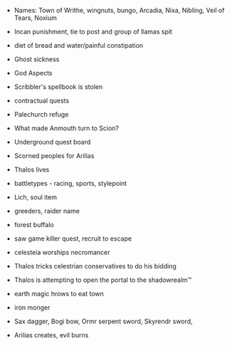 - Names: Town of Writhe, wingnuts, bungo, Arcadia, Nixa, Nibling, Veil of Tears, Noxium

- Incan punishment, tie to post and group of llamas spit
- diet of bread and water/painful constipation
- Ghost sickness
- God Aspects
- Scribbler's spellbook is stolen
- contractual quests
- Palechurch refuge
- What made Anmouth turn to Scion?
- Underground quest board
- Scorned peoples for Arilias
- Thalos lives
- battletypes - racing, sports, stylepoint
- Lich, soul item
- greeders, raider name
- forest buffalo
- saw game killer quest, recruit to escape
- celesteia worships necromancer
- Thalos tricks celestrian conservatives to do his bidding
- Thalos is attempting to open the portal to the shadowrealm™
- earth magic hrows to eat town
- iron monger
- Sax dagger, Bogi bow, Ormr serpent sword, Skyrendr sword, 
- Arilias creates, evil burns